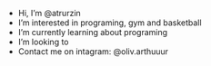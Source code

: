 -  Hi, I’m @atrurzin
-  I’m interested in programing, gym and basketball
-  I’m currently learning about programing 
-  I’m looking to 
-  Contact me on intagram: @oliv.arthuuur


<!---
atrurzin/atrurzin is a ✨ special ✨ repository because its `README.md` (this file) appears on your GitHub profile.
You can click the Preview link to take a look at your changes.
--->

